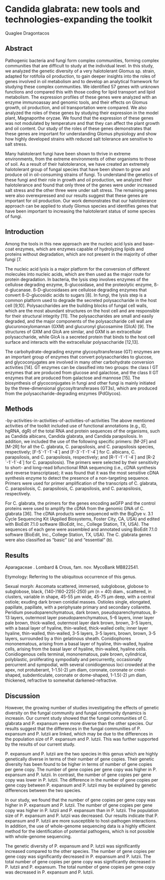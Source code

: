 # Candida glabrata: new tools and technologies-expanding the toolkit
Quaglee Dragontacos


## Abstract
Pathogenic bacteria and fungi form complex communities, forming complex communities that are difficult to study at the individual level. In this study, we analyzed the genetic diversity of a very halotolerant Glomus sp. strain, adapted for rotifolia oil production, to gain deeper insights into the roles of genes involved in oil metabolism and to develop an analytical framework for studying these complex communities. We identified 57 genes with unknown functions and compared this with those coding for lipid transport and lipid metabolism. The expression profiles of these genes were analyzed with an enzyme immunoassay and genomic tools, and their effects on Glomus growth, oil production, and oil transportation were compared. We also analyzed the roles of these genes by studying their expression in the model plant, Magnaporthe oryzae. We found that the expression of these genes was not modulated by temperature and that they can affect the plant growth and oil content. Our study of the roles of these genes demonstrates that these genes are important for understanding Glomus physiology and show how highly developed strains with reduced salt tolerance are sensitive to salt stress.

Many halotolerant fungi have been shown to thrive in extreme environments, from the extreme environments of other organisms to those of soil. As a result of their halotolerance, we have created an extremely halotolerant group of fungal species that have been shown to grow and produce oil in oil-consuming strains of fungi. To understand the genetics of these fungi and their role in growth and oil production, we analyzed their halotolerance and found that only three of the genes were under increased salt stress and the other three were under salt stress. The remaining genes were also overexpressed and our results suggest that these genes are important for oil production. Our work demonstrates that our halotolerance approach can be applied to study Glomus species and identifies genes that have been important to increasing the halotolerant status of some species of fungi.


## Introduction
Among the tools in this new approach are the nucleic acid lysis and base-coat enzymes, which are enzymes capable of hydrolyzing lipids and proteins without degradation, which are not present in the majority of other fungi [7.

The nucleic acid lysis is a major platform for the conversion of different molecules into nucleic acids, which are then used as the major route for protein degradation. In bacteria, the lysis step involves enzymes of the cellulose degrading enzyme, ß-glucosidase, and the proteolytic enzyme, ß-d-glucanase. ß-D-glucosidases are cellulose degrading enzymes that convert ß-D-glucosidic acids to sugars [8]. In fungi, the lysis step is a common platform used to degrade the secreted polysaccharide in the host cell [9,10]. Polysaccharides are the building blocks of fungal cell walls, which are the most abundant structures on the host cell and are responsible for their structural integrity [11]. The polysaccharides are small and easily degraded, and the major components of the polysaccharide cell wall are glucuronoxylomannan (GXM) and glucuronyl glucosamine (GlcA) [9]. The structures of GXM and GlcA are similar, and GXM is an extracellular polysaccharide, while GlcA is a secreted protein that binds to the host cell surface and interacts with the extracellular polysaccharide [12,13].

The carbohydrate-degrading enzyme glycosyltransferase (GT) enzymes are an important group of enzymes that convert polysaccharides to glucose, and glycoconjugates are involved in many other carbohydrate conversion activities [14]. GT enzymes can be classified into two groups: the class I GT enzymes that are produced from glucose and galactose, and the class II GT enzymes that are produced from galactose and mannose [15]. The biosynthesis of glycoconjugates in fungi and other fungi is mainly initiated by the three-dimensional glycosyltransferases (GT3s), which are produced from the polysaccharide-degrading enzymes (PdGlycos).


## Methods
-by-activities-in-activities-of-activities-of-activities
The above mentioned activities of the toolkit included use of functional annotations (e.g., ID, hgRNA, dgR) of the total RNA and protein sequences of the organisms, such as Candida albicans, Candida glabrata, and Candida parapsilosis. In addition, we included the use of the following specific primers: [M-2F] and [M-2R] for all the C. glabrata, C. parapsilosis, and C. parapsilosis species, respectively; [F-5´-1´-1´-4´] and [F-3´-1´-1´-4´] for C. albicans, C. parapsilosis, and C. parapsilosis, respectively; and [R-1´-1´-1´-4´] and [R-2´-1´-1´-4´] for C. parapsilosis). The primers were selected by their sensitivity to short- and long-read bifunctional RNA sequencing (i.e., cDNA synthesis and reverse transcriptase); it was found that it was the most sensitive cDNA synthesis enzyme to detect the presence of a non-targeting sequence. Primers were used for primer amplification of the transcripts of C. glabrata, C. parapsilosis, C. parapsilosis, C. parapsilosis, and C. parapsilosis, respectively.

For C. glabrata, the primers for the genes encoding aeGFP and the control proteins were used to amplify the cDNA from the genomic DNA of C. glabrata [36]. The cDNA products were sequenced with the BigDye v. 3.1 Cycle Sequencing Kit (Applied Biosystems, Foster City, CA, USA) and edited with BioEdit 7.1.0 software (BioEdit, Inc., College Station, TX, USA). The sequences of each gene were assembled and annotated using BioEdit 7.1.0 software (BioEdit, Inc., College Station, TX, USA). The C. glabrata genes were also classified as “basic” (a) and “essential” (b).


## Results

Aparagaceae . Lombard & Crous, fam. nov. MycoBank MB822541.

Etymology: Referring to the ubiquitous occurrence of this genus.

Sexual morph: Ascomata scattered, immersed, subglobose, globose to subglobose, black, (140-)160-225(-250) µm (n = 40) diam., scattered, in clusters, variable in shape, 45-55 µm wide, 45-75 µm deep, with a central ostiole; exuding dark brown conidial masses. Ostioles single, elongated, papillate, papillate, with a periphysate primary and secondary collarette. Peridium pseudoparenchymatous, dark brown, pseudoparenchymatous, 8-13 layers, outermost layer pseudoparenchymatous, 5-6 layers, inner layer pale brown, thick-walled, outermost layer dark brown, brown, 3-5 layers, with a basal layer of hyaline, thin-walled, thick-walled cells; inner layer hyaline, thin-walled, thin-walled, 3-5 layers, 3-5 layers, brown, brown, 3-5 layers, surrounded by a thin gelatinous sheath. Conidiophores mononematous, arising from a basal layer of hyaline, thin-walled, hyaline cells, arising from the basal layer of hyaline, thin-walled, hyaline cells. Conidiogenous cells terminal, mononematous, pale brown, cylindrical, polyblastic, proliferating sympodially and percurrently, occasionally percurrent and sympodial, with several conidiogenous loci crowded at the apex, not protuberant, 1-1.5(-2) µm diam, coronate, coronate or crest-shaped, subdenticulate, coronate or dome-shaped, 1-1.5(-2) µm diam, thickened, refractive to somewhat darkened-refractive.


## Discussion
However, the growing number of studies investigating the effects of genetic diversity on the fungal community and fungal community dynamics is increasin. Our current study showed that the fungal communities of C. glabrata and P. expansum were more diverse than the other species. Our results suggest that the differences in the fungal communities of P. expansum and P. lutzii are linked, which may be due to the differences in the population size of P. expansum and P. lutzii. This was further supported by the results of our current study.

P. expansum and P. lutzii are the two species in this genus which are highly genetically diverse in terms of their number of gene copies. Their genetic diversity has been found to be higher in terms of number of gene copies per gene copy. The number of gene copies per gene copy was higher in P. expansum and P. lutzii. In contrast, the number of gene copies per gene copy was lower in P. lutzii. The difference in the number of gene copies per gene copy between P. expansum and P. lutzii may be explained by genetic differences between the two species.

In our study, we found that the number of gene copies per gene copy was higher in P. expansum and P. lutzii. The number of gene copies per gene copy was higher in P. lutzii and P. expansum than in P. lutzii. The population size of P. expansum and P. lutzii was decreased. Our results indicate that P. expansum and P. lutzii are more susceptible to host-pathogen interactions. In addition, the use of whole-genome sequencing data is a highly efficient method for the identification of potential pathogens, which is not possible with whole-genome sequencing.

The genetic diversity of P. expansum and P. lutzii was significantly increased compared to the other species. The number of gene copies per gene copy was significantly decreased in P. expansum and P. lutzii. The total number of gene copies per gene copy was significantly decreased in P. lutzii and P. expansum. The total number of gene copies per gene copy was decreased in P. expansum and P. lutzii.
